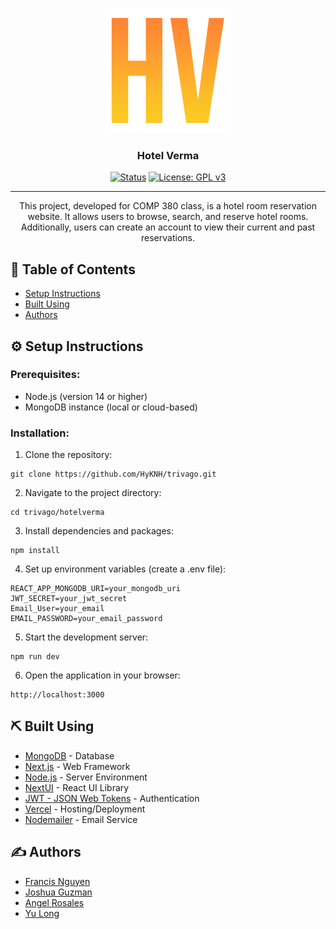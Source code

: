 <p align="center">
  <a href="" rel="noopener">
 <img width=200px height=200px src="icon.png" alt="Project logo"></a>
</p>

<h3 align="center">Hotel Verma</h3>

<div align="center">

  [![Status](https://img.shields.io/badge/status-active-success.svg)]() 
  [![License: GPL v3](https://img.shields.io/badge/License-GPLv3-blue.svg)](https://www.gnu.org/licenses/gpl-3.0)

</div>

---

<p align="center"> This project, developed for COMP 380 class, is a hotel room reservation website. It allows users to browse, search, and reserve hotel rooms. Additionally, users can create an account to view their current and past reservations.
    <br> 
</p>

## 📝 Table of Contents
- [Setup Instructions](#setup_instructions)
- [Built Using](#built_using)
- [Authors](#authors)

## ⚙️ Setup Instructions <a name = "setup_instructions"></a>

### Prerequisites:
- Node.js (version 14 or higher)
- MongoDB instance (local or cloud-based)

### Installation:
1. Clone the repository:
```
git clone https://github.com/HyKNH/trivago.git
```
2. Navigate to the project directory:
```
cd trivago/hotelverma
```
3. Install dependencies and packages:
```
npm install
```
4. Set up environment variables (create a .env file):
```
REACT_APP_MONGODB_URI=your_mongodb_uri
JWT_SECRET=your_jwt_secret
Email_User=your_email
EMAIL_PASSWORD=your_email_password
```
5. Start the development server:
```
npm run dev
```
6. Open the application in your browser:
```
http://localhost:3000
```

## ⛏️ Built Using <a name = "built_using"></a>
- [MongoDB](https://www.mongodb.com/) - Database
- [Next.js](https://nextjs.org/) - Web Framework
- [Node.js](https://nodejs.org/en/) - Server Environment
- [NextUI](https://nextui.org/) - React UI Library
- [JWT - JSON Web Tokens](https://jwt.io/) - Authentication
- [Vercel](https://vercel.com) - Hosting/Deployment
- [Nodemailer](https://www.nodemailer.com/) - Email Service

## ✍️ Authors <a name = "authors"></a>
- [Francis Nguyen](https://github.com/HyKNH)
- [Joshua Guzman](https://github.com/JoshuaN0930)
- [Angel Rosales](https://github.com/rosalesangel)
- [Yu Long](https://github.com/yulong503)

  
